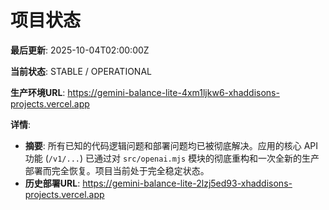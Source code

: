 # 项目状态

**最后更新**: 2025-10-04T02:00:00Z

**当前状态**: STABLE / OPERATIONAL

**生产环境URL**: https://gemini-balance-lite-4xm1ljkw6-xhaddisons-projects.vercel.app

**详情**:
- **摘要**: 所有已知的代码逻辑问题和部署问题均已被彻底解决。应用的核心 API 功能 (`/v1/...`) 已通过对 `src/openai.mjs` 模块的彻底重构和一次全新的生产部署而完全恢复。项目当前处于完全稳定状态。
- **历史部署URL**: https://gemini-balance-lite-2lzj5ed93-xhaddisons-projects.vercel.app
